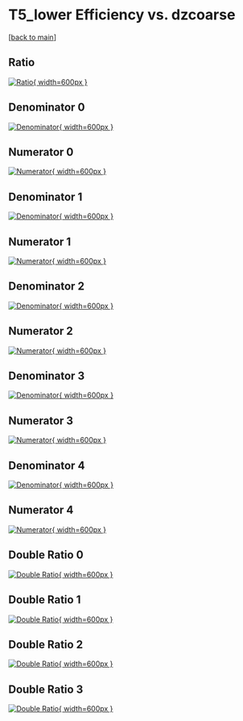# T5_lower Efficiency vs. dzcoarse

[[back to main](./)]



## Ratio

[![Ratio](../mtv/var/T5_lower_loweta_11_-1_eff_dzcoarse.png){ width=600px }](../mtv/var/T5_lower_loweta_11_-1_eff_dzcoarse.pdf)

## Denominator 0

[![Denominator](../mtv/den/T5_lower_loweta_11_-1_eff_dzcoarse_den0.png){ width=600px }](../mtv/den/T5_lower_loweta_11_-1_eff_dzcoarse_den0.pdf)

## Numerator 0

[![Numerator](../mtv/num/T5_lower_loweta_11_-1_eff_dzcoarse_num0.png){ width=600px }](../mtv/num/T5_lower_loweta_11_-1_eff_dzcoarse_num0.pdf)

## Denominator 1

[![Denominator](../mtv/den/T5_lower_loweta_11_-1_eff_dzcoarse_den1.png){ width=600px }](../mtv/den/T5_lower_loweta_11_-1_eff_dzcoarse_den1.pdf)

## Numerator 1

[![Numerator](../mtv/num/T5_lower_loweta_11_-1_eff_dzcoarse_num1.png){ width=600px }](../mtv/num/T5_lower_loweta_11_-1_eff_dzcoarse_num1.pdf)

## Denominator 2

[![Denominator](../mtv/den/T5_lower_loweta_11_-1_eff_dzcoarse_den2.png){ width=600px }](../mtv/den/T5_lower_loweta_11_-1_eff_dzcoarse_den2.pdf)

## Numerator 2

[![Numerator](../mtv/num/T5_lower_loweta_11_-1_eff_dzcoarse_num2.png){ width=600px }](../mtv/num/T5_lower_loweta_11_-1_eff_dzcoarse_num2.pdf)

## Denominator 3

[![Denominator](../mtv/den/T5_lower_loweta_11_-1_eff_dzcoarse_den3.png){ width=600px }](../mtv/den/T5_lower_loweta_11_-1_eff_dzcoarse_den3.pdf)

## Numerator 3

[![Numerator](../mtv/num/T5_lower_loweta_11_-1_eff_dzcoarse_num3.png){ width=600px }](../mtv/num/T5_lower_loweta_11_-1_eff_dzcoarse_num3.pdf)

## Denominator 4

[![Denominator](../mtv/den/T5_lower_loweta_11_-1_eff_dzcoarse_den4.png){ width=600px }](../mtv/den/T5_lower_loweta_11_-1_eff_dzcoarse_den4.pdf)

## Numerator 4

[![Numerator](../mtv/num/T5_lower_loweta_11_-1_eff_dzcoarse_num4.png){ width=600px }](../mtv/num/T5_lower_loweta_11_-1_eff_dzcoarse_num4.pdf)

## Double Ratio 0

[![Double Ratio](../mtv/ratio/T5_lower_loweta_11_-1_eff_dzcoarse_ratio0.png){ width=600px }](../mtv/ratio/T5_lower_loweta_11_-1_eff_dzcoarse_ratio0.pdf)

## Double Ratio 1

[![Double Ratio](../mtv/ratio/T5_lower_loweta_11_-1_eff_dzcoarse_ratio1.png){ width=600px }](../mtv/ratio/T5_lower_loweta_11_-1_eff_dzcoarse_ratio1.pdf)

## Double Ratio 2

[![Double Ratio](../mtv/ratio/T5_lower_loweta_11_-1_eff_dzcoarse_ratio2.png){ width=600px }](../mtv/ratio/T5_lower_loweta_11_-1_eff_dzcoarse_ratio2.pdf)

## Double Ratio 3

[![Double Ratio](../mtv/ratio/T5_lower_loweta_11_-1_eff_dzcoarse_ratio3.png){ width=600px }](../mtv/ratio/T5_lower_loweta_11_-1_eff_dzcoarse_ratio3.pdf)

